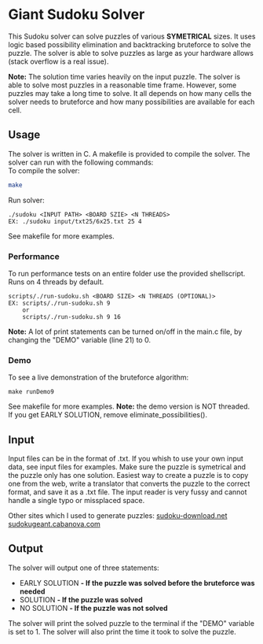 # Giant Sudoku Solver
This Sudoku solver can solve puzzles of various **SYMETRICAL** sizes. It uses logic based possibility elimination and backtracking bruteforce to solve the puzzle. The solver is able to solve puzzles as large as your hardware allows (stack overflow is a real issue).

__Note:__ The solution time varies heavily on the input puzzle. The solver is able to solve most puzzles in a reasonable time frame. However, some puzzles may take a long time to solve. It all depends on how many cells the solver needs to bruteforce and how many possibilities are available for each cell.

## Usage
The solver is written in C. A makefile is provided to compile the solver. The solver can run with the following commands:  
To compile the solver:
```bash
make
```
Run solver:
```
./sudoku <INPUT PATH> <BOARD SZIE> <N THREADS>
EX: ./sudoku input/txt25/6x25.txt 25 4
```
See makefile for more examples.

### Performance
To run performance tests on an entire folder use the provided shellscript. Runs on 4 threads by default. 
```
scripts/./run-sudoku.sh <BOARD SIZE> <N THREADS (OPTIONAL)>
EX: scripts/./run-sudoku.sh 9
    or
    scripts/./run-sudoku.sh 9 16
```
__Note:__ A lot of print statements can be turned on/off in the main.c file, by changing the "DEMO" variable (line 21) to 0.

### Demo
To see a live demonstration of the bruteforce algorithm:
```
make runDemo9
```
See makefile for more examples.
__Note:__ the demo version is NOT threaded. If you get EARLY SOLUTION, remove eliminate_possibilities(). 

## Input
Input files can be in the format of .txt. If you whish to use your own input data, see input files for examples. Make sure the puzzle is symetrical and the puzzle only has one solution. Easiest way to create a puzzle is to copy one from the web, write a translator that converts the puzzle to the correct format, and save it as a .txt file. The input reader is very fussy and cannot handle a single typo or missplaced space.

Other sites which I used to generate puzzles:
[sudoku-download.net](http://www.sudoku-download.net/sudoku_64x64.php)
[sudokugeant.cabanova.com](https://sudokugeant.cabanova.com/sudoku.html)

## Output
The solver will output one of three statements:
- EARLY SOLUTION __- If the puzzle was solved before the bruteforce was needed__
- SOLUTION __- If the puzzle was solved__
- NO SOLUTION __- If the puzzle was not solved__

The solver will print the solved puzzle to the terminal if the "DEMO" variable is set to 1. The solver will also print the time it took to solve the puzzle.
